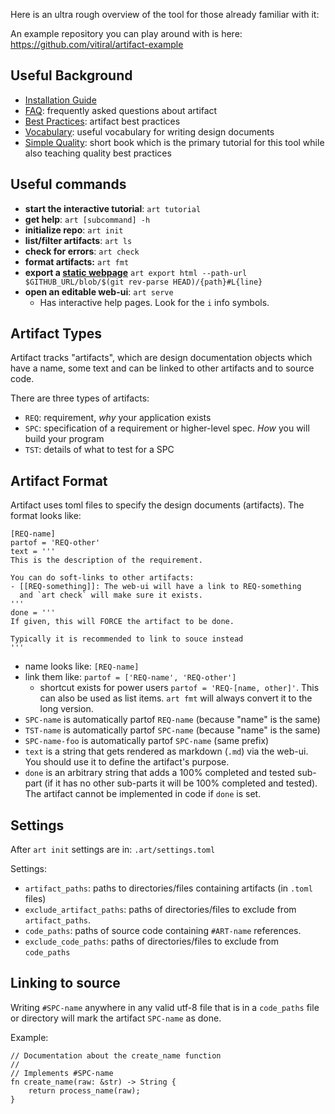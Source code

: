 Here is an ultra rough overview of the tool for those already familiar with it:

An example repository you can play around with is here:
    https://github.com/vitiral/artifact-example

## Useful Background
- [Installation Guide](Installation.md)
- [FAQ](FAQ.md): frequently asked questions about artifact
- [Best Practices](BestPractices.md): artifact best practices
- [Vocabulary][1]: useful vocabulary for writing design documents
- [Simple Quality][2]: short book which is the primary tutorial for this tool
  while also teaching quality best practices

[1]: https://vitiral.gitbooks.io/simple-quality/content/vocabulary.html
[2]: https://www.gitbook.com/read/book/vitiral/simple-quality/

## Useful commands
- **start the interactive tutorial**: `art tutorial`
- **get help**: `art [subcommand] -h`
- **initialize repo**: `art init`
- **list/filter artifacts**: `art ls`
- **check for errors**: `art check`
- **format artifacts:** `art fmt`
- **export a [static webpage][10]** `art export html --path-url $GITHUB_URL/blob/$(git rev-parse HEAD)/{path}#L{line}`
- **open an editable web-ui**: `art serve`
    - Has interactive help pages. Look for the `i` info symbols.

[10]: https://vitiral.github.io/artifact-example/#artifacts/req-1

## Artifact Types
Artifact tracks "artifacts", which are design documentation objects which have 
a name, some text and can be linked to other artifacts and to source code.

There are three types of artifacts:
- `REQ`: requirement, *why* your application exists
- `SPC`: specification of a requirement or higher-level spec. *How* you will
  build your program
- `TST`: details of what to test for a SPC

## Artifact Format
Artifact uses toml files to specify the design documents (artifacts).
The format looks like:
```
[REQ-name]
partof = 'REQ-other'
text = '''
This is the description of the requirement.

You can do soft-links to other artifacts:
- [[REQ-something]]: The web-ui will have a link to REQ-something
  and `art check` will make sure it exists.
'''
done = '''
If given, this will FORCE the artifact to be done.

Typically it is recommended to link to souce instead
'''
```

- name looks like: `[REQ-name]`
- link them like: `partof = ['REQ-name', 'REQ-other']`
    - shortcut exists for power users `partof = 'REQ-[name, other]'`. This
      can also be used as list items. `art fmt` will always convert it to the 
      long version. 
- `SPC-name` is automatically partof `REQ-name` (because "name" is the same)
- `TST-name` is automatically partof `SPC-name` (because "name" is the same)
- `SPC-name-foo` is automatically partof `SPC-name` (same prefix)
- `text` is a string that gets rendered as markdown (`.md`) via the web-ui.
  You should use it to define the artifact's purpose. 
- `done` is an arbitrary string that adds a 100% completed and tested sub-part
  (if it has no other sub-parts it will be 100% completed and tested). The
  artifact cannot be implemented in code if `done` is set.

## Settings
After `art init` settings are in: `.art/settings.toml`

Settings:
- `artifact_paths`: paths to directories/files containing artifacts (in `.toml`
  files)
- `exclude_artifact_paths`: paths of directories/files to exclude from
  `artifact_paths`.
- `code_paths`: paths of source code containing `#ART-name` references.
- `exclude_code_paths`: paths of directories/files to exclude from `code_paths`

## Linking to source
Writing `#SPC-name` anywhere in any valid utf-8 file that is in a `code_paths` file
or directory will mark the artifact `SPC-name` as done.

Example:
```
// Documentation about the create_name function
//
// Implements #SPC-name
fn create_name(raw: &str) -> String {
    return process_name(raw);
}
```
